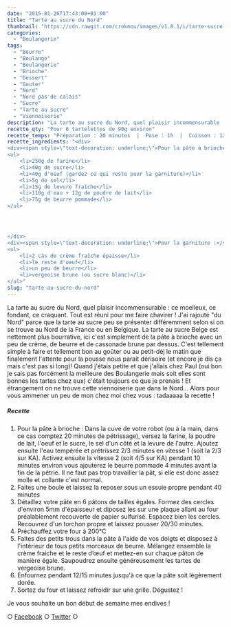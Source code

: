 ```yaml
---
date: "2015-01-26T17:43:00+01:00"
title: "Tarte au sucre du Nord"
thumbnail: "https://cdn.rawgit.com/crokmou/images/v1.0.1/i/tarte-sucre-nord-recette-blog-crokmou.jpg"
categories:
  - "Boulangerie"
tags:
  - "Beurre"
  - "Boulange"
  - "Boulangerie"
  - "Brioche"
  - "Dessert"
  - "Gouter"
  - "Nord"
  - "Nord pas de calais"
  - "Sucre"
  - "Tarte au sucre"
  - "Viennoiserie"
description: "La tarte au sucre du Nord, quel plaisir incommensurable : ce moelleux, ce fondant, ce craquant. Tout est réuni pour me faire chavirer !"
recette_qty: "Pour 6 tartelettes de 90g environ"
recette_temps: "Préparation : 20 minutes  |  Pose : 1h  |  Cuisson : 12 minutes"
recette_ingredients: "<div>
<div><span style=\"text-decoration: underline;\">Pour la pâte à brioche :</span></div>
<ul>
	<li>250g de farine</li>
	<li>40g de sucre</li>
	<li>40g d'oeuf (gardez ce qui reste pour la garniture)</li>
	<li>5g de sel</li>
	<li>15g de levure fraîche</li>
	<li>110g d'eau + 12g de poudre de lait</li>
	<li>75g de beurre pommade</li>
</ul>




</div>
<div><span style=\"text-decoration: underline;\">Pour la garniture :</span></div>
<ul>
	<li>2 càs de crème fraîche épaisse</li>
	<li>le reste d'oeuf</li>
	<li>un peu de beurre</li>
	<li>vergeoise brune (ou sucre blanc)</li>
</ul>"
slug: "tarte-au-sucre-du-nord"
---
```


La tarte au sucre du Nord, quel plaisir incommensurable : ce moelleux, ce fondant, ce craquant. Tout est réuni pour me faire chavirer ! J'ai rajouté "du Nord" parce que la tarte au sucre peu se présenter différemment selon si on se trouve au Nord de la France ou en Belgique. La tarte au sucre Belge est nettement plus bourrative, ici c'est simplement de la pâte à brioche avec un peu de crème, de beurre et de cassonade brune par dessus. C'est tellement simple à faire et tellement bon au goûter ou au petit-déj le matin que finalement l'attente pour la pousse nous parait dérisoire (et encore je dis ça mais c'est pas si long)! Quand j'étais petite et que j'allais chez Paul (oui bon je sais pas forcément la meilleure des Boulangerie mais soit elles sont bonnes les tartes chez eux) c'était toujours ce que je prenais ! Et étrangement on ne trouve cette viennoiserie que dans le Nord... Alors pour vous ammener un peu de mon chez moi chez vous : tadaaaaa la recette !

##### Recette

1.  Pour la pâte à brioche : Dans la cuve de votre robot (ou à la main, dans ce cas comptez 20 minutes de pétrissage), versez la farine, la poudre de lait, l'oeuf et le sucre, le sel d'un côté et la levure de l'autre. Ajoutez ensuite l'eau tempérée et prétrissez 2/3 minutes en vitesse 1 (soit la 2/3 sur KA). Activez ensuite la vitesse 2 (soit 4/5 sur KA) pendant 10 minutes environ vous ajouterez le beurre pommade 4 minutes avant la fin de la pétrie. Il ne faut pas trop travailler la pât, si elle est donc assez molle et collante c'est normal.
2.  Faites une boule et laissez la reposer sous un essuie propre pendant 40 minutes
3.  Détaillez votre pâte en 6 pâtons de tailles égales. Formez des cercles d'environ 5mm d'épaisseur et diposez les sur une plaque allant au four préalablement recouverte de papier sulfurisé. Espacez bien les cercles. Recouvrez d'un torchon propre et laissez pousser 20/30 minutes.
4.  Préchauffez votre four à 200°C
5.  Faites des petits trous dans la pâte à l'aide de vos doigts et disposez à l'intérieur de tous petits morceaux de beurre. Mélangez ensemble la crème fraiche et le reste d’œuf et mettez-en sur chaque pâton de manière égale. Saupoudrez ensuite généreusement les tartes de vergeoise brune.
6.  Enfournez pendant 12/15 minutes jusqu'à ce que la pâte soit légèrement dorée.
7.  Sortez du four et laissez refroidir sur une grille. Dégustez !

Je vous souhaite un bon début de semaine mes endives !

○ [Facebook](https://www.facebook.com/crokmou.blog) ○ [Twitter](https://twitter.com/Crokmou) ○